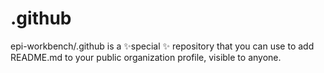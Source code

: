 # .github
epi-workbench/.github is a ✨special ✨ repository that you can use to add README.md to your public organization profile, visible to anyone.
